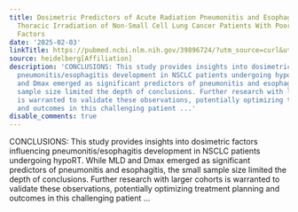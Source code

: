 ```yaml
---
title: Dosimetric Predictors of Acute Radiation Pneumonitis and Esophagitis in Hypofractionated
  Thoracic Irradiation of Non-Small Cell Lung Cancer Patients With Poor Prognostic
  Factors
date: '2025-02-03'
linkTitle: https://pubmed.ncbi.nlm.nih.gov/39896724/?utm_source=curl&utm_medium=rss&utm_campaign=pubmed-2&utm_content=1FakS-2QOkCT8HsMOQP1bCRQ4YzyumYOmxmF0moLsQ3dFB1E9V&fc=20220326224207&ff=20250203170930&v=2.18.0.post9+e462414
source: heidelberg[Affiliation]
description: 'CONCLUSIONS: This study provides insights into dosimetric factors influencing
  pneumonitis/esophagitis development in NSCLC patients undergoing hypoRT. While MLD
  and Dmax emerged as significant predictors of pneumonitis and esophagitis, the small
  sample size limited the depth of conclusions. Further research with larger cohorts
  is warranted to validate these observations, potentially optimizing treatment planning
  and outcomes in this challenging patient ...'
disable_comments: true
---
```

CONCLUSIONS: This study provides insights into dosimetric factors influencing pneumonitis/esophagitis development in NSCLC patients undergoing hypoRT. While MLD and Dmax emerged as significant predictors of pneumonitis and esophagitis, the small sample size limited the depth of conclusions. Further research with larger cohorts is warranted to validate these observations, potentially optimizing treatment planning and outcomes in this challenging patient ...